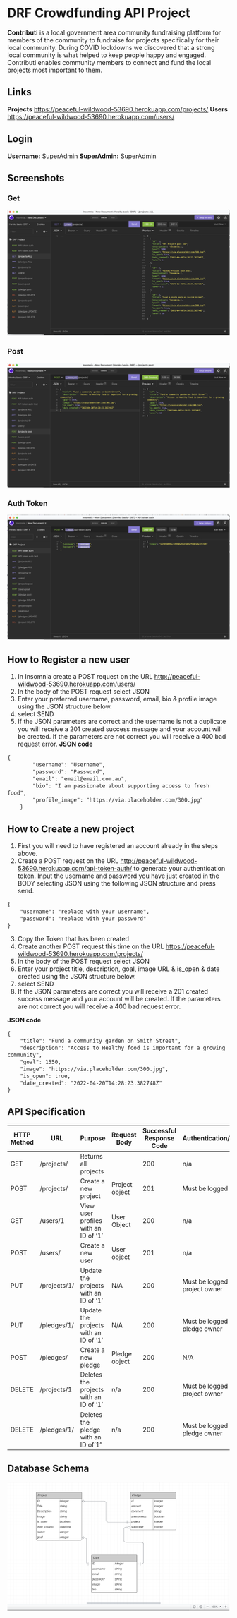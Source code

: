 # DRF Crowdfunding API Project


**Contributi** is a local government area community fundraising platform for members of the community to fundraise for projects specifically for their local community. During COVID lockdowns we discovered that a strong local community is what helped to keep people happy and engaged. Contributi enables community members to connect and fund the local projects most important to them.

## Links
**Projects**
https://peaceful-wildwood-53690.herokuapp.com/projects/
**Users**
https://peaceful-wildwood-53690.herokuapp.com/users/

## Login

**Username:** SuperAdmin
**SuperAdmin:** SuperAdmin

## Screenshots
### Get ###
![get request](/screenshots/Get%20Projects.png)

### Post ###
![post request](/screenshots/Post%20Project.png)

### Auth Token ###
![auth token](/screenshots/Token%20Auth.png)

## How to Register a new user
1. In Insomnia create a POST request on the URL http://peaceful-wildwood-53690.herokuapp.com/users/
2. In the body of the POST request select JSON 
3. Enter your preferred username, password, email, bio & profile image using the JSON structure below.
4. select SEND
5. If the JSON parameters are correct and the username is not a duplicate you will receive a 201 created success message and your account will be created. If the parameters are not correct you will receive a 400 bad request error.
**JSON code**

```
{
        "username": "Username",
		"password": "Password",
        "email": "email@email.com.au",
        "bio": "I am passionate about supporting access to fresh food",
        "profile_image": "https://via.placeholder.com/300.jpg"
    }
```
## How to Create a new project
1. First you will need to have registered an account already in the steps above.
2. Create a POST request on the URL http://peaceful-wildwood-53690.herokuapp.com/api-token-auth/ to generate your authentication token. Input the username and password you have just created in the BODY selecting JSON using the following JSON structure and press send.

```
{
	"username": "replace with your username",
 	"password": "replace with your password"
}
```

3. Copy the Token that has been created
4. Create another POST request this time on the URL https://peaceful-wildwood-53690.herokuapp.com/projects/
5. In the body of the POST request select JSON 
6. Enter your project title, description, goal, image URL & is_open & date created using the JSON structure below.
7. select SEND
8. If the JSON parameters are correct you will receive a 201 created success message and your account will be created. If the parameters are not correct you will receive a 400 bad request error.

**JSON code** 

```
{
	"title": "Fund a community garden on Smith Street",
	"description": "Access to Healthy food is important for a growing community",
	"goal": 1550,
	"image": "https://via.placeholder.com/300.jpg",
	"is_open": true,
	"date_created": "2022-04-20T14:28:23.382748Z"
}
```

## API Specification
|      HTTP Method     |      URL              |      Purpose                                    |      Request Body       |      Successful Response    Code     |      Authentication/Authorisation                         |
|----------------------|-----------------------|-------------------------------------------------|-------------------------|--------------------------------------|-----------------------------------------------------------|
|      GET             |      /projects/       |      Returns all projects                       |                         |      200                             |      n/a                                                  |
|      POST            |      /projects/       |      Create a new project                       |      Project object     |      201                             |      Must be logged in                                    |
|      GET             |      /users/1         |      View user profiles with an ID of ‘1’       |      User Object        |      200                             |      n/a                                                  |
|      POST            |      /users/          |      Create a new user                          |      User object        |      201                             |      n/a                                                  |
|      PUT             |      /projects/1/     |      Update the projects with an ID of ‘1’      |      N/A                |      200                             |      Must be logged in     Must be project owner          |
|      PUT             |      /pledges/1/      |      Update the projects with an ID of ‘1’      |      N/A                |      200                             |      Must be logged in     Must be the pledge owner       |
|      POST            |      /pledges/        |      Create a new pledge                        |      Pledge object      |      200                             |      N/A                                                  |
|      DELETE          |      /projects/1      |      Deletes the projects with an ID of ‘1’     |      n/a                |      200                             |      Must be logged in      Must be the project owner     |
|      DELETE          |      /pledges/1/      |      Deletes the pledge with an ID of’1”        |      n/a                |      200                             |      Must be logged in      Must be the pledge owner      |
## Database Schema 
![database schema](/screenshots/database%20schema.png)